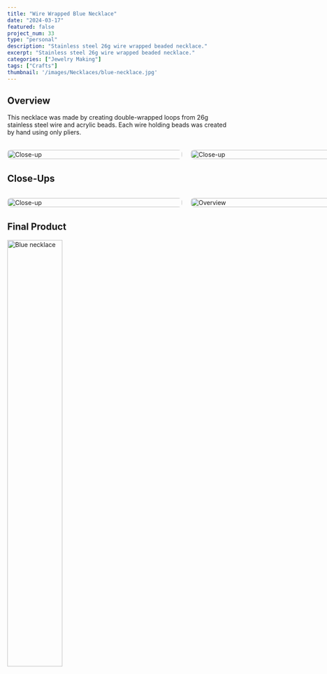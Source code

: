 ```yaml
---
title: "Wire Wrapped Blue Necklace"
date: "2024-03-17"
featured: false
project_num: 33
type: "personal"
description: "Stainless steel 26g wire wrapped beaded necklace."
excerpt: "Stainless steel 26g wire wrapped beaded necklace."
categories: ["Jewelry Making"]
tags: ["Crafts"]
thumbnail: '/images/Necklaces/blue-necklace.jpg'
---
```

## Overview
This necklace was made by creating double-wrapped loops from 26g stainless steel wire and acrylic beads. Each wire holding beads was created by hand using only pliers.

<div class="photo-row" style="grid-template-columns: repeat(3, 1fr);">
  <figure>
    <img src="/images/Necklaces/IMG_0766.JPG" alt="Close-up">
  </figure>
  <figure>
    <img src="/images/Necklaces/blue-necklace-closeup2.jpg" alt="Close-up">
  </figure>
  <figure>
    <img src="/images/Necklaces/blue-necklace-overview.jpg" alt="Overview">
  </figure>
</div>

## Close-Ups
<div class="photo-row">
  <figure>
    <img src="/images/Necklaces/blue-necklace-closeup1.jpg" alt="Close-up">
  </figure>
  <figure>
    <img src="/images/Necklaces/blue-necklace-side.jpg" alt="Overview">
  </figure>
</div>

## Final Product
<div class="my-12 text-center">
  <a href="/images/Necklaces/blue-necklace.jpg" class="inline-block">
    <img src="/images/Necklaces/blue-necklace.jpg" alt="Blue necklace" class="rounded-lg shadow-md cursor-pointer hover:opacity-90 transition-opacity" style="width: 50%; height: auto;" />
  </a>
</div>

<style>
.photo-row {
  display: grid;
  grid-template-columns: repeat(2, 1fr);
  gap: 20px;
  align-items: start;
  margin: 2rem 0;
}

.photo-row figure {
  margin: 0 !important;
  display: flex;
  flex-direction: column;
  align-items: center;
  gap: 4px; /* Adjust this value - try 0px, 2px, 4px, etc. */
}

.photo-row img {
  width: 400px;
  height: 100%;
  object-fit: cover;
  object-position: center;
  border-radius: 8px;
  margin: 0 !important; /* Override any markdown img margins */
  margin-bottom: 0 !important; /* Specifically override bottom margin */
}

/* Target figcaption more specifically */
.photo-row figure figcaption {
  font-style: italic;
  font-size: 0.9rem;
  color: var(--color-text-muted);
  text-align: center;
  margin: 0 !important; /* Override all margins */
  margin-top: 0 !important; /* Specifically override top margin */
  margin-bottom: 0 !important; /* Specifically override bottom margin */
  padding: 0 !important; /* Override any padding */
}

/* Responsive: stack on mobile */
@media (max-width: 768px) {
  .photo-row {
    grid-template-columns: 1fr;
  }
  
  .photo-row img {
    height: 200px;
  }
}
</style>